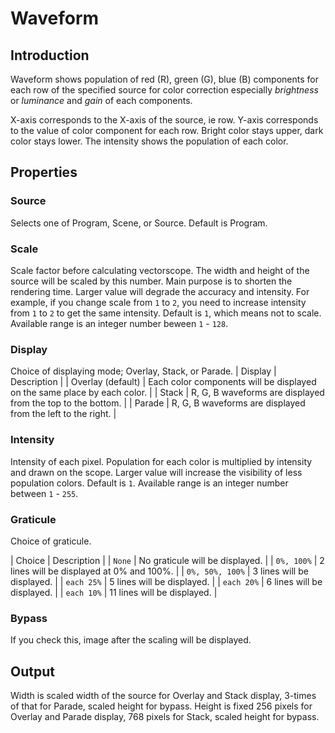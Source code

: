 # Waveform

## Introduction

Waveform shows population of red (R), green (G), blue (B) components for each row of the specified source
for color correction especially *brightness* or *luminance* and *gain* of each components.

X-axis corresponds to the X-axis of the source, ie row.
Y-axis corresponds to the value of color component for each row. Bright color stays upper, dark color stays lower.
The intensity shows the population of each color.

## Properties

### Source

Selects one of Program, Scene, or Source.
Default is Program.

### Scale

Scale factor before calculating vectorscope.
The width and height of the source will be scaled by this number.
Main purpose is to shorten the rendering time.
Larger value will degrade the accuracy and intensity.
For example, if you change scale from `1` to `2`, you need to increase intensity from `1` to `2` to get the same intensity.
Default is `1`, which means not to scale. Available range is an integer number beween `1` - `128`.

### Display

Choice of displaying mode; Overlay, Stack, or Parade.
| Display | Description |
| Overlay (default) | Each color components will be displayed on the same place by each color. |
| Stack | R, G, B waveforms are displayed from the top to the bottom. |
| Parade | R, G, B waveforms are displayed from the left to the right. |

### Intensity

Intensity of each pixel.
Population for each color is multiplied by intensity and drawn on the scope.
Larger value will increase the visibility of less population colors.
Default is `1`. Available range is an integer number between `1` - `255`.

### Graticule

Choice of graticule.

| Choice | Description |
| `None` | No graticule will be displayed. |
| `0%, 100%` | 2 lines will be displayed at 0% and 100%. |
| `0%, 50%, 100%` | 3 lines will be displayed. |
| `each 25%` | 5 lines will be displayed. |
| `each 20%` | 6 lines will be displayed. |
| `each 10%` | 11 lines will be displayed. |

### Bypass

If you check this, image after the scaling will be displayed.

## Output

Width is scaled width of the source for Overlay and Stack display, 3-times of that for Parade, scaled height for bypass.
Height is fixed 256 pixels for Overlay and Parade display, 768 pixels for Stack, scaled height for bypass.

